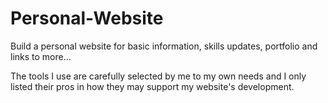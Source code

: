 # Personal-Website

Build a personal website for basic information, skills updates, portfolio and links to more...

The tools I use are carefully selected by me to my own needs and I only listed their pros in how they may support my website's development.
